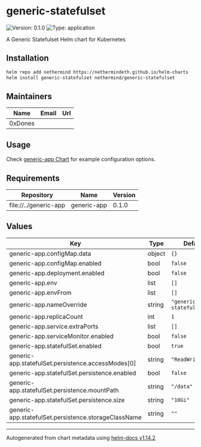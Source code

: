 # generic-statefulset

![Version: 0.1.0](https://img.shields.io/badge/Version-0.1.0-informational?style=flat-square) ![Type: application](https://img.shields.io/badge/Type-application-informational?style=flat-square)

A Generic Statefulset Helm chart for Kubernetes

## Installation

```bash
helm repo add nethermind https://nethermindeth.github.io/helm-charts
helm install generic-statefulset nethermind/generic-statefulset
```

## Maintainers

| Name | Email | Url |
| ---- | ------ | --- |
| 0xDones |  |  |

## Usage

Check [generic-app Chart](../generic-app/README.md) for example configuration options.

## Requirements

| Repository | Name | Version |
|------------|------|---------|
| file://../generic-app | generic-app | 0.1.0 |

## Values

| Key | Type | Default | Description |
|-----|------|---------|-------------|
| generic-app.configMap.data | object | `{}` |  |
| generic-app.configMap.enabled | bool | `false` |  |
| generic-app.deployment.enabled | bool | `false` |  |
| generic-app.env | list | `[]` |  |
| generic-app.envFrom | list | `[]` |  |
| generic-app.nameOverride | string | `"generic-statefulset"` |  |
| generic-app.replicaCount | int | `1` |  |
| generic-app.service.extraPorts | list | `[]` |  |
| generic-app.serviceMonitor.enabled | bool | `false` |  |
| generic-app.statefulSet.enabled | bool | `true` |  |
| generic-app.statefulSet.persistence.accessModes[0] | string | `"ReadWriteOnce"` |  |
| generic-app.statefulSet.persistence.enabled | bool | `false` |  |
| generic-app.statefulSet.persistence.mountPath | string | `"/data"` |  |
| generic-app.statefulSet.persistence.size | string | `"10Gi"` |  |
| generic-app.statefulSet.persistence.storageClassName | string | `""` |  |

----------------------------------------------
Autogenerated from chart metadata using [helm-docs v1.14.2](https://github.com/norwoodj/helm-docs/releases/v1.14.2)
